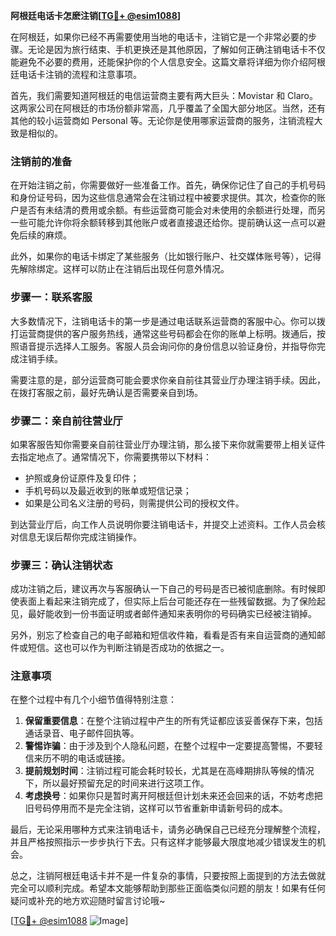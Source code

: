 **阿根廷电话卡怎麽注销[[TG💪+ @esim1088](https://t.me/s/esim1088)]**

在阿根廷，如果你已经不再需要使用当地的电话卡，注销它是一个非常必要的步骤。无论是因为旅行结束、手机更换还是其他原因，了解如何正确注销电话卡不仅能避免不必要的费用，还能保护你的个人信息安全。这篇文章将详细为你介绍阿根廷电话卡注销的流程和注意事项。

首先，我们需要知道阿根廷的电信运营商主要有两大巨头：Movistar 和 Claro。这两家公司在阿根廷的市场份额非常高，几乎覆盖了全国大部分地区。当然，还有其他的较小运营商如 Personal 等。无论你是使用哪家运营商的服务，注销流程大致是相似的。

### 注销前的准备

在开始注销之前，你需要做好一些准备工作。首先，确保你记住了自己的手机号码和身份证号码，因为这些信息通常会在注销过程中被要求提供。其次，检查你的账户是否有未结清的费用或余额。有些运营商可能会对未使用的余额进行处理，而另一些可能允许你将余额转移到其他账户或者直接退还给你。提前确认这一点可以避免后续的麻烦。

此外，如果你的电话卡绑定了某些服务（比如银行账户、社交媒体账号等），记得先解除绑定。这样可以防止在注销后出现任何意外情况。

### 步骤一：联系客服

大多数情况下，注销电话卡的第一步是通过电话联系运营商的客服中心。你可以拨打运营商提供的客户服务热线，通常这些号码都会在你的账单上标明。拨通后，按照语音提示选择人工服务。客服人员会询问你的身份信息以验证身份，并指导你完成注销手续。

需要注意的是，部分运营商可能会要求你亲自前往其营业厅办理注销手续。因此，在拨打客服之前，最好先确认是否需要亲自到场。

### 步骤二：亲自前往营业厅

如果客服告知你需要亲自前往营业厅办理注销，那么接下来你就需要带上相关证件去指定地点了。通常情况下，你需要携带以下材料：

- 护照或身份证原件及复印件；
- 手机号码以及最近收到的账单或短信记录；
- 如果是公司名义注册的号码，则需提供公司的授权文件。

到达营业厅后，向工作人员说明你要注销电话卡，并提交上述资料。工作人员会核对信息无误后帮你完成注销操作。

### 步骤三：确认注销状态

成功注销之后，建议再次与客服确认一下自己的号码是否已被彻底删除。有时候即使表面上看起来注销完成了，但实际上后台可能还存在一些残留数据。为了保险起见，最好能收到一份书面证明或者邮件通知来表明你的号码确实已经被注销掉。

另外，别忘了检查自己的电子邮箱和短信收件箱，看看是否有来自运营商的通知邮件或短信。这也可以作为判断注销是否成功的依据之一。

### 注意事项

在整个过程中有几个小细节值得特别注意：

1. **保留重要信息**：在整个注销过程中产生的所有凭证都应该妥善保存下来，包括通话录音、电子邮件回执等。
2. **警惕诈骗**：由于涉及到个人隐私问题，在整个过程中一定要提高警惕，不要轻信来历不明的电话或链接。
3. **提前规划时间**：注销过程可能会耗时较长，尤其是在高峰期排队等候的情况下，所以最好预留充足的时间来进行这项工作。
4. **考虑换号**：如果你只是暂时离开阿根廷但计划未来还会回来的话，不妨考虑把旧号码停用而不是完全注销，这样可以节省重新申请新号码的成本。

最后，无论采用哪种方式来注销电话卡，请务必确保自己已经充分理解整个流程，并且严格按照指示一步步执行下去。只有这样才能够最大限度地减少错误发生的机会。

总之，注销阿根廷电话卡并不是一件复杂的事情，只要按照上面提到的方法去做就完全可以顺利完成。希望本文能够帮助到那些正面临类似问题的朋友！如果有任何疑问或补充的地方欢迎随时留言讨论哦~

[[TG💪+ @esim1088](https://t.me/s/esim1088) ![Image](https://i.postimg.cc/4NQfJmqS/Snipaste-2025-05-13-00-14-12.png)]